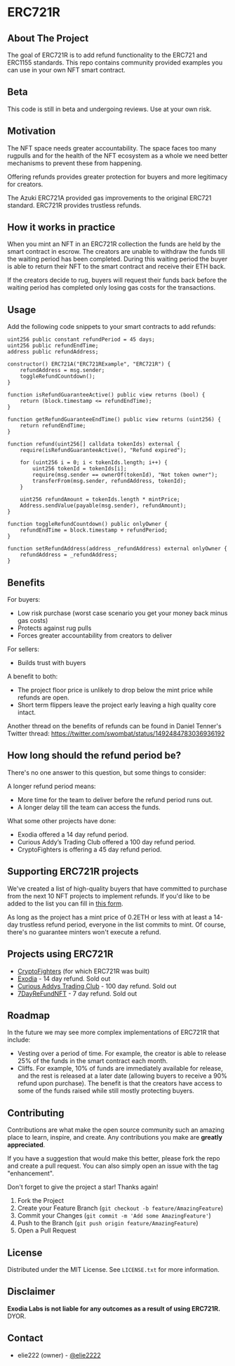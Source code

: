 # ERC721R

## About The Project

The goal of ERC721R is to add refund functionality to the ERC721 and ERC1155 standards. This repo contains community provided examples you can use in your own NFT smart contract.

## Beta

This code is still in beta and undergoing reviews. Use at your own risk.

## Motivation

The NFT space needs greater accountability. The space faces too many rugpulls and for the health of the NFT ecosystem as a whole we need better mechanisms to prevent these from happening.

Offering refunds provides greater protection for buyers and more legitimacy for creators.

The Azuki ERC721A provided gas improvements to the original ERC721 standard. ERC721R provides trustless refunds.

## How it works in practice

When you mint an NFT in an ERC721R collection the funds are held by the smart contract in escrow. The creators are unable to withdraw the funds till the waiting period has been completed. During this waiting period the buyer is able to return their NFT to the smart contract and receive their ETH back.

If the creators decide to rug, buyers will request their funds back before the waiting period has completed only losing gas costs for the transactions.

## Usage

Add the following code snippets to your smart contracts to add refunds:

```solidity
uint256 public constant refundPeriod = 45 days;
uint256 public refundEndTime;
address public refundAddress;

constructor() ERC721A("ERC721RExample", "ERC721R") {
    refundAddress = msg.sender;
    toggleRefundCountdown();
}

function isRefundGuaranteeActive() public view returns (bool) {
    return (block.timestamp <= refundEndTime);
}

function getRefundGuaranteeEndTime() public view returns (uint256) {
    return refundEndTime;
}

function refund(uint256[] calldata tokenIds) external {
    require(isRefundGuaranteeActive(), "Refund expired");

    for (uint256 i = 0; i < tokenIds.length; i++) {
        uint256 tokenId = tokenIds[i];
        require(msg.sender == ownerOf(tokenId), "Not token owner");
        transferFrom(msg.sender, refundAddress, tokenId);
    }

    uint256 refundAmount = tokenIds.length * mintPrice;
    Address.sendValue(payable(msg.sender), refundAmount);
}

function toggleRefundCountdown() public onlyOwner {
    refundEndTime = block.timestamp + refundPeriod;
}

function setRefundAddress(address _refundAddress) external onlyOwner {
    refundAddress = _refundAddress;
}
```

## Benefits

For buyers:

- Low risk purchase (worst case scenario you get your money back minus gas costs)
- Protects against rug pulls
- Forces greater accountability from creators to deliver

For sellers:

- Builds trust with buyers

A benefit to both:

- The project floor price is unlikely to drop below the mint price while refunds are open.
- Short term flippers leave the project early leaving a high quality core intact.

Another thread on the benefits of refunds can be found in Daniel Tenner's Twitter thread:
https://twitter.com/swombat/status/1492484783036936192

## How long should the refund period be?

There's no one answer to this question, but some things to consider:

A longer refund period means:

- More time for the team to deliver before the refund period runs out.
- A longer delay till the team can access the funds.

What some other projects have done:

- Exodia offered a 14 day refund period.
- Curious Addy’s Trading Club offered a 100 day refund period.
- CryptoFighters is offering a 45 day refund period.

## Supporting ERC721R projects

We've created a list of high-quality buyers that have committed to purchase from the next 10 NFT projects to implement refunds. If you'd like to be added to the list you can fill in [this form](https://skilledcoil.typeform.com/erc721r).

As long as the project has a mint price of 0.2ETH or less with at least a 14-day trustless refund period, everyone in the list commits to mint. Of course, there's no guarantee minters won't execute a refund.

## Projects using ERC721R

- [CryptoFighters](https://cryptofighters.io) (for which ERC721R was built)
- [Exodia](https://exodia.io) - 14 day refund. Sold out
- [Curious Addys Trading Club](https://curiousaddys.com/) - 100 day refund. Sold out
- [7DayReFundNFT](https://twitter.com/7DayReFundNFT/) - 7 day refund. Sold out

## Roadmap

In the future we may see more complex implementations of ERC721R that include:

- Vesting over a period of time. For example, the creator is able to release 25% of the funds in the smart contract each month.
- Cliffs. For example, 10% of funds are immediately available for release, and the rest is released at a later date (allowing buyers to receive a 90% refund upon purchase). The benefit is that the creators have access to some of the funds raised while still mostly protecting buyers.

## Contributing

Contributions are what make the open source community such an amazing place to learn, inspire, and create. Any contributions you make are **greatly appreciated**.

If you have a suggestion that would make this better, please fork the repo and create a pull request. You can also simply open an issue with the tag "enhancement".

Don't forget to give the project a star! Thanks again!

1. Fork the Project
2. Create your Feature Branch (`git checkout -b feature/AmazingFeature`)
3. Commit your Changes (`git commit -m 'Add some AmazingFeature'`)
4. Push to the Branch (`git push origin feature/AmazingFeature`)
5. Open a Pull Request

## License

Distributed under the MIT License. See `LICENSE.txt` for more information.

## Disclaimer

**Exodia Labs is not liable for any outcomes as a result of using ERC721R.** DYOR.

## Contact

- elie222 (owner) - [@elie2222](https://twitter.com/elie2222)
